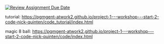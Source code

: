 [![Review Assignment Due Date](https://classroom.github.com/assets/deadline-readme-button-24ddc0f5d75046c5622901739e7c5dd533143b0c8e959d652212380cedb1ea36.svg)](https://classroom.github.com/a/XiFIQTfY)

tutorial: https://pgmgent-atwork2.github.io/project-1---workshop---start-2-code-nick-quinten/code_tutorial/index.html

magic 8 ball: https://pgmgent-atwork2.github.io/project-1---workshop---start-2-code-nick-quinten/code/index.html
